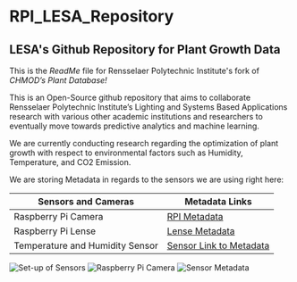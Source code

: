 # RPI_LESA_Repository
## LESA's Github Repository for Plant Growth Data


This is the *ReadMe* file for Rensselaer Polytechnic Institute's fork of *CHMOD’s Plant Database!*

This is an Open-Source github repository that aims to collaborate Rensselaer Polytechnic Institute’s Lighting and Systems Based Applications research with various other academic institutions and researchers to eventually move towards predictive analytics and machine learning.

We are currently conducting research regarding the optimization of plant growth with respect to environmental factors such as Humidity, Temperature, and CO2 Emission. 

We are storing Metadata in regards to the sensors we are using right here:

Sensors and Cameras | Metadata Links
------------ | -------------
Raspberry Pi Camera | [RPI Metadata](https://static.raspberrypi.org/files/product-briefs/Raspberry_Pi_HQ_Camera_Product_Brief.pdf)
Raspberry Pi Lense | [Lense Metadata](https://cdn-shop.adafruit.com/product-files/4563/4563-datasheet.pdf)
Temperature and Humidity Sensor  |  [Sensor Link to Metadata](https://www.adafruit.com/product/4867)


![Set-up of Sensors](https://i.imgur.com/epB4Be8.jpg)
![Raspberry Pi Camera](https://i.imgur.com/aXhDS9o.jpg)
![Sensor Metadata](https://i.imgur.com/7441YCg.jpg)
